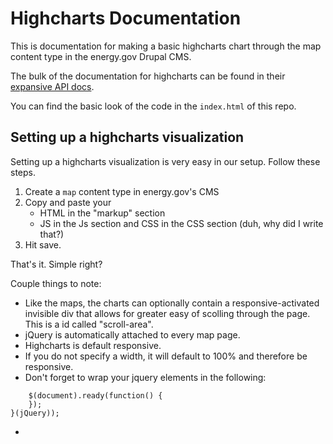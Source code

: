 Highcharts Documentation
========================

This is documentation for making a basic highcharts chart through the map content type in the energy.gov Drupal CMS.

The bulk of the documentation for highcharts can be found in their [expansive API docs](http://www.highcharts.com/).

You can find the basic look of the code in the `index.html` of this repo.

Setting up a highcharts visualization
-------------------------------------

Setting up a highcharts visualization is very easy in our setup. Follow these steps.

1.	Create a `map` content type in energy.gov's CMS
2.	Copy and paste your 
	* HTML in the "markup" section 
	* JS in the Js section and CSS in the CSS section (duh, why did I write that?)
3. Hit save.

That's it. Simple right? 

Couple things to note:
* 	Like the maps, the charts can optionally contain a responsive-activated invisible div that allows for greater easy of scolling through the page. This is a id called "scroll-area".
*	jQuery is automatically attached to every map page.
*	Highcharts is default responsive.
*	If you do not specify a width, it will default to 100% and therefore be responsive.
*	Don't forget to wrap your jquery elements in the following:
```(function ($) {
    $(document).ready(function() {
    });
}(jQuery));
```
*